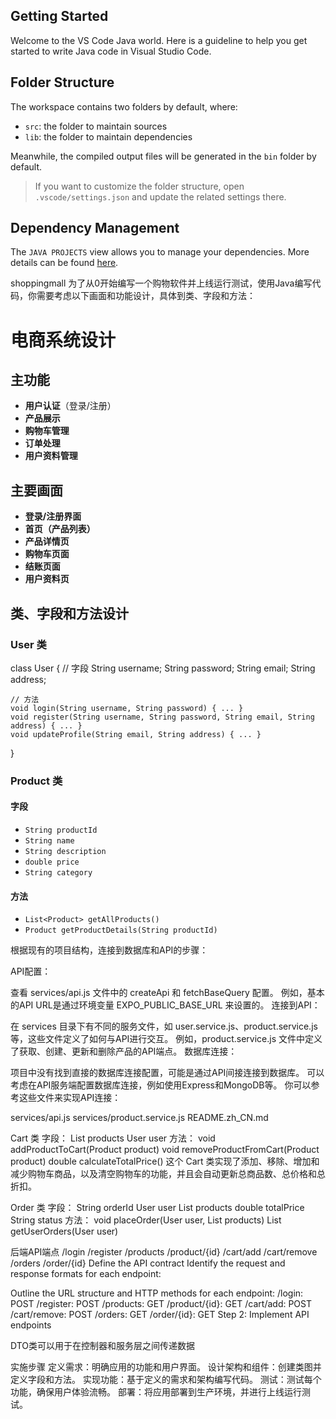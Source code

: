 ## Getting Started

Welcome to the VS Code Java world. Here is a guideline to help you get started to write Java code in Visual Studio Code.

## Folder Structure

The workspace contains two folders by default, where:

- `src`: the folder to maintain sources
- `lib`: the folder to maintain dependencies

Meanwhile, the compiled output files will be generated in the `bin` folder by default.

> If you want to customize the folder structure, open `.vscode/settings.json` and update the related settings there.

## Dependency Management

The `JAVA PROJECTS` view allows you to manage your dependencies. More details can be found [here](https://github.com/microsoft/vscode-java-dependency#manage-dependencies).

shoppingmall
为了从0开始编写一个购物软件并上线运行测试，使用Java编写代码，你需要考虑以下画面和功能设计，具体到类、字段和方法：

# 电商系统设计

## 主功能
- **用户认证**（登录/注册）
- **产品展示**
- **购物车管理**
- **订单处理**
- **用户资料管理**

## 主要画面
- **登录/注册界面**
- **首页（产品列表）**
- **产品详情页**
- **购物车页面**
- **结账页面**
- **用户资料页**

## 类、字段和方法设计

### **User 类**
class User {
    // 字段
    String username;
    String password;
    String email;
    String address;

    // 方法
    void login(String username, String password) { ... }
    void register(String username, String password, String email, String address) { ... }
    void updateProfile(String email, String address) { ... }
}

### **Product 类**

#### **字段**
- `String productId`
- `String name`
- `String description`
- `double price`
- `String category`

#### **方法**
- `List<Product> getAllProducts()`
- `Product getProductDetails(String productId)`


根据现有的项目结构，连接到数据库和API的步骤：

API配置：

查看 services/api.js 文件中的 createApi 和 fetchBaseQuery 配置。 例如，基本的API URL是通过环境变量 EXPO_PUBLIC_BASE_URL 来设置的。 连接到API：

在 services 目录下有不同的服务文件，如 user.service.js、product.service.js 等，这些文件定义了如何与API进行交互。 例如，product.service.js 文件中定义了获取、创建、更新和删除产品的API端点。 数据库连接：

项目中没有找到直接的数据库连接配置，可能是通过API间接连接到数据库。 可以考虑在API服务端配置数据库连接，例如使用Express和MongoDB等。 你可以参考这些文件来实现API连接：

services/api.js services/product.service.js README.zh_CN.md

Cart 类
字段： 
List products User user 
方法： 
void addProductToCart(Product product) 
void removeProductFromCart(Product product) 
double calculateTotalPrice() 
这个 Cart 类实现了添加、移除、增加和减少购物车商品，以及清空购物车的功能，并且会自动更新总商品数、总价格和总折扣。

Order 类
字段： 
String orderId 
User user 
List products 
double totalPrice 
String status 
方法： 
void placeOrder(User user, List products) 
List getUserOrders(User user)

后端API端点
/login /register /products /product/{id} /cart/add /cart/remove /orders /order/{id} 
Define the API contract Identify the request and response formats for each endpoint:

Outline the URL structure and HTTP methods for each endpoint:
/login: POST /register: POST /products: GET /product/{id}: GET /cart/add: POST /cart/remove: POST /orders: GET /order/{id}: GET Step 2: Implement API endpoints

DTO类可以用于在控制器和服务层之间传递数据

实施步骤
定义需求：明确应用的功能和用户界面。 设计架构和组件：创建类图并定义字段和方法。 实现功能：基于定义的需求和架构编写代码。 测试：测试每个功能，确保用户体验流畅。 部署：将应用部署到生产环境，并进行上线运行测试。
